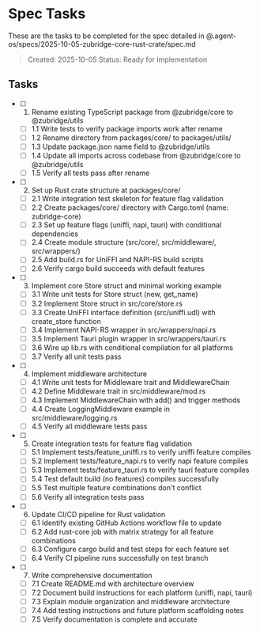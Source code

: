 # Spec Tasks

These are the tasks to be completed for the spec detailed in @.agent-os/specs/2025-10-05-zubridge-core-rust-crate/spec.md

> Created: 2025-10-05
> Status: Ready for Implementation

## Tasks

- [ ] 1. Rename existing TypeScript package from @zubridge/core to @zubridge/utils
  - [ ] 1.1 Write tests to verify package imports work after rename
  - [ ] 1.2 Rename directory from packages/core/ to packages/utils/
  - [ ] 1.3 Update package.json name field to @zubridge/utils
  - [ ] 1.4 Update all imports across codebase from @zubridge/core to @zubridge/utils
  - [ ] 1.5 Verify all tests pass after rename

- [ ] 2. Set up Rust crate structure at packages/core/
  - [ ] 2.1 Write integration test skeleton for feature flag validation
  - [ ] 2.2 Create packages/core/ directory with Cargo.toml (name: zubridge-core)
  - [ ] 2.3 Set up feature flags (uniffi, napi, tauri) with conditional dependencies
  - [ ] 2.4 Create module structure (src/core/, src/middleware/, src/wrappers/)
  - [ ] 2.5 Add build.rs for UniFFI and NAPI-RS build scripts
  - [ ] 2.6 Verify cargo build succeeds with default features

- [ ] 3. Implement core Store struct and minimal working example
  - [ ] 3.1 Write unit tests for Store struct (new, get_name)
  - [ ] 3.2 Implement Store struct in src/core/store.rs
  - [ ] 3.3 Create UniFFI interface definition (src/uniffi.udl) with create_store function
  - [ ] 3.4 Implement NAPI-RS wrapper in src/wrappers/napi.rs
  - [ ] 3.5 Implement Tauri plugin wrapper in src/wrappers/tauri.rs
  - [ ] 3.6 Wire up lib.rs with conditional compilation for all platforms
  - [ ] 3.7 Verify all unit tests pass

- [ ] 4. Implement middleware architecture
  - [ ] 4.1 Write unit tests for Middleware trait and MiddlewareChain
  - [ ] 4.2 Define Middleware trait in src/middleware/mod.rs
  - [ ] 4.3 Implement MiddlewareChain with add() and trigger methods
  - [ ] 4.4 Create LoggingMiddleware example in src/middleware/logging.rs
  - [ ] 4.5 Verify all middleware tests pass

- [ ] 5. Create integration tests for feature flag validation
  - [ ] 5.1 Implement tests/feature_uniffi.rs to verify uniffi feature compiles
  - [ ] 5.2 Implement tests/feature_napi.rs to verify napi feature compiles
  - [ ] 5.3 Implement tests/feature_tauri.rs to verify tauri feature compiles
  - [ ] 5.4 Test default build (no features) compiles successfully
  - [ ] 5.5 Test multiple feature combinations don't conflict
  - [ ] 5.6 Verify all integration tests pass

- [ ] 6. Update CI/CD pipeline for Rust validation
  - [ ] 6.1 Identify existing GitHub Actions workflow file to update
  - [ ] 6.2 Add rust-core job with matrix strategy for all feature combinations
  - [ ] 6.3 Configure cargo build and test steps for each feature set
  - [ ] 6.4 Verify CI pipeline runs successfully on test branch

- [ ] 7. Write comprehensive documentation
  - [ ] 7.1 Create README.md with architecture overview
  - [ ] 7.2 Document build instructions for each platform (uniffi, napi, tauri)
  - [ ] 7.3 Explain module organization and middleware architecture
  - [ ] 7.4 Add testing instructions and future platform scaffolding notes
  - [ ] 7.5 Verify documentation is complete and accurate
